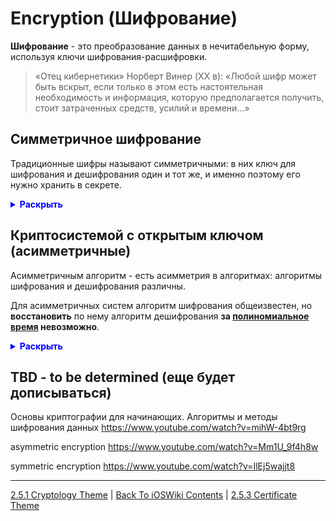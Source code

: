 # Encryption (Шифрование)

**Шифрование** - это преобразование данных в нечитабельную форму, используя ключи шифрования-расшифровки.

> «Отец кибернетики» Норберт Винер (XX в): «Любой шифр может быть вскрыт, если только в этом есть настоятельная необходимость и информация, которую предполагается получить, стоит затраченных средств, усилий и времени...»




## Симметричное шифрование

Традиционные шифры называют симметричными: в них ключ для шифрования и дешифрования один и тот же, и именно поэтому его нужно хранить в секрете.

<details><summary style="color: blue; font-weight: bold;">Раскрыть</summary>
<p>

Наиболее развитых в [криптографическом](./2.5.1%20Cryptology.md) отношении странах существуют стандартные шифры: например, DES – в США и СКЗД – в России.

В своей работе «Математическая теория секретной связи» Клод Шеннон обобщил накопленный до него опыт разработки шифров. Оказалось, что даже в сложных симметричных шифрах в качестве типичных компонентов можно выделить:
* **шифры замены** Пример: заменить все "А" на "Б";
* **шифры перестановки** Пример: переставить буквы в слове "КОД" на "ДКО";
* **сочетания** двух вышеперечисленных;

### Шифры замены

<details><summary style="color: blue; font-weight: bold;">Шифр Цезаря</summary>
<p>

Шифр реализует следующее преобразование открытого текста: каждая буква открытого текста заменяется третьей после нее буквой в алфавите, который считается написанным по кругу, т.е. после буквы «я» следует буква «а». Поэтому класс шифров, к которым относится и шифр Цезаря, называется **шифрами замены**.Например, открытый текст при таком способе шифрования преобразуется в шифртекст. 

![](https://raw.githubusercontent.com/eldaroid/pictures/61816da89ffe7ae6f0a46007b030611ffa3eaaa5/iOSWiki/ComputerScience/Caesar3.svg)

> Отметим, что Цезарь заменял букву третьей после нее буквой, но можно заменять и пятой, и какой‑нибудь другой. Главное, чтобы тот, кому посылается шифрованное сообщение, знал эту величину сдвига. 

</p>
</details>

<details><summary style="color: blue; font-weight: bold;">Шифр Виженера</summary>
<p>

Этот шифр удобнее всего представлять себе как шифр Цезаря с переменной величиной сдвига. Чтобы знать, на сколько сдвигать очередную букву открытого текста, заранее договариваются о способе запоминания сдвигов. Сам Виженер предлагал запоминать ключевое слово, каждая буква которого своим номером в алфавите указывает величину сдвига. 

![](https://github.com/eldaroid/pictures/blob/master/iOSWiki/ComputerScience/Vishiner.jpeg?raw=true)

</p>
</details>






<details><summary style="color: blue; font-weight: bold;">Шифр Вернама (One Time Pad - OTP)</summary>
<p>

Шифр Вернама использует побитовую XOR(исключающее ИЛИ) версию шифра Виженера.


![](https://github.com/eldaroid/pictures/blob/master/iOSWiki/ComputerScience/OTPEncryption.png?raw=true)

#### Почему этот шифр невзламываемый?

Для начала договоримся, что под взломом мы понимаем прочтение этого сообщения без ключа. Если бы у нас был ключ, мы бы прочитали это сообщение почти сразу, и это уже не взлом.

Теперь посмотрим, почему без ключа этот шифр невозможно взломать.

* Каждый бит нашего исходного сообщения шифруется соответствующим битом, который берётся из ключа шифрования;
* Ключ шифрования — это случайные биты, такой «цифровой шум». Он не имеет смысла и в нём нет никакой логики. Каждый следующий бит может быть каким угодно;
* Шифрование происходит на самом низком уровне — на уровне битов. Мы даже не знаем, что перед нами: буквы, цифры, числа, картинки или аудио. Просто какой-то набор битов, которые выглядят как цифровой шум;

Единственный способ расшифровать целое сообщение — получить целый ключ. Если мы получим лишь часть ключа, мы не сможем угадать или восстановить недостающую часть. Сколько ключа у нас есть — столько битов сообщения мы и расшифруем. Нет ключа — нет расшифровки.

</p>
</details>

























<details><summary style="color: blue; font-weight: bold;">«Цифирная азбука» Петра Великого</summary>
<p>

![](https://github.com/eldaroid/pictures/blob/master/iOSWiki/ComputerScience/Цифирная%20азбука.png?raw=true)

Cлово «УЖГОРОД» превращалось в шифротекст «амнюинхицахизе».

</p>
</details>

### Шифры перестановки

<details><summary style="color: blue; font-weight: bold;">Шифр Древней Спарты (Сциталь/Скита́ла/сцита́ла)</summary>
<p>

Скитала является официальным символом [Американской ассоциации криптограмм](http://www.cryptogram.org/about-the-aca/history/):

![](https://github.com/eldaroid/pictures/blob/master/iOSWiki/ComputerScience/Скитала.png?raw=true)

Для шифрования сообщения использовались пергаментная лента и палочка цилиндрической формы с фиксированными длиной и диаметром.

Например, используется палочка, по длине окружности которой помещается 4 символа (число строк в таблице), а длина самой палочки позволяет записать 5 символов (число столбцов в таблице), исходный текст: **«это шифр древней спарты»**. Схематически это можно изобразить так:

```bash
_________________________________________
    |  |   |   |   |   |   |
    |  | Э | Т | О | Ш | И |  
    |__| Ф | Р | Д | Р | Е |__ 
       | В | Н | Е | Й | С |  |
       | П | А | Р | Т | Ы |  |
       |   |   |   |   |   |  |
_________________________________________
```

После разматывания ленты, шифротекст будет следующим **«ЭФВПТРНАОДЕРШРЙТИЕСЫ»**

</p>
</details>

</p>
</details>








## Криптосистемой с открытым ключом (асимметричные)

Асимметричным алгоритм - есть асимметрия в алгоритмах: алгоритмы шифрования и дешифрования различны.

Для асимметричных систем алгоритм шифрования общеизвестен, но **восстановить** по нему алгоритм дешифрования **за [полиномиальное время](https://github.com/eldaroid/iOSWiki/blob/master/5%20Swift/5.2%20Glossary.md#полиномиальное-время) невозможно**.

<details><summary style="color: blue; color: blue; font-weight: bold;">Раскрыть</summary>
<p>

В своей работе Диффи и Хеллман, опубликованной под названием «Новые направления в криптографии» (англ. New Directions in Cryptography), они описали метод, позволяющий двум сторонам безопасно обмениваться зашифрованными сообщениями, не передавая заранее общий секретный ключ.

Ключевая инновация заключалась в ассиметричном алгоритме использовании пары ключей — открытого и закрытого. Открытый ключ можно было передавать любому пользователю, тогда как закрытый ключ оставался конфиденциальным. 

Эта концепция легла в основу современных методов шифрования и электронной безопасности, например, таких как [SSL/TLS](/2%20ComputerScience/2.3%20Networking/2.3.2%20Web/2.3.2.2%20Protocols.md) для защиты интернет-соединений и электронных транзакций.


### Идея односторонней функции

В 1976 американские криптографы Диффи и Хеллман (под влиянием работ Ральфа Меркла о распространении открытого ключа по) предложили революционную концепцию криптографии с открытым ключом (**односторонней функцией**), которая изменила основы защиты информации. 

Принцип работы можно описать следующим образом:

1) **Публикация функции шифрования:** Пользователь 𝐴, который хочет получать защищенные сообщения, выбирает некоторую одностороннюю функцию 𝐹(𝐾), зависящую от секрета 𝐾. Он открыто сообщает всем описание функции 𝐹(𝐾), так что любой желающий может использовать её для шифрования, но сам секрет 𝐾 остается скрытым и известен только пользователю 𝐴.

2) **Процесс шифрования (открытый ключ):** Когда другой пользователь 𝐵 хочет отправить зашифрованное сообщение пользователю 𝐴, он берет информацию 𝑥, которую нужно защитить, и вычисляет её образ под функцией 𝐹(𝐾), получая зашифрованное сообщение 𝐹(𝐾𝑥)​. Это сообщение отправляется пользователю 𝐴 по открытому каналу.

3) **Расшифровка (закрытый ключ):** Поскольку у пользователя 𝐴 есть секрет 𝐾, он может инвертировать функцию 
𝐹(𝐾), что позволяет ему вычислить исходное сообщение 𝑥 из полученного 𝐹(𝐾𝑥). 

#### Пример односторонней функции

1) Выбрали функцию умножения чисел — это будет наша "односторонняя функция";

    `𝐹(𝐾х)= x × K`, где K (секретный ключ) = 17 — это какое-то большое простое число;

2) Человек хочет отправить число 𝑥=5 мне по открытому каналу, применяя функцию `𝐹(𝐾х)= x × K` и получает 85;

3) Когда получаешь число 85, зная что 𝐾=17, находим исходное число х: 5;

Таким образом, даже если кто-то перехватит 𝐹(𝐾𝑥) - 85, без знания секрета 𝐾 он не сможет за [полиномиальное время](https://github.com/eldaroid/iOSWiki/blob/master/5%20Swift/5.2%20Glossary.md#полиномиальное-время) восстановить исходное сообщение 𝑥, так как функция 𝐹(𝐾) обладает свойством односторонности.

> Система Диффи и Хеллмана использует примерно такой подход, основанный на открытом ключе и закрытом ключе, чтобы каждый мог зашифровать сообщение, но только обладатель закрытого ключа мог его расшифровать.

### Р/NP и односторонняя функция

Доказано, что проблема существования односторонней функции эквивалентна одной из хорошо известных нерешенных проблем – «совпадают ли классы сложностей Р и NP?»

### Алгорится ассиметричного шифрования с односторонней функцией

Все действующие сейчас системы опираются на один из следующих трех типов необратимых преобразований:

* **Разложение больших чисел на простые множители (RSA)**;
* **Вычисление логарифма в конечном поле (криптосистема Эль-Гамаля, дискретное логарифмирование)**;
* **Вычисление корней алгебраических уравнений (на основе эллиптических уравнений)**;
* **и др**;

</p>
</details>





## TBD - to be determined (еще будет дописываться)

Основы криптографии для начинающих. Алгоритмы и методы шифрования данных
https://www.youtube.com/watch?v=mihW-4bt9rg

asymmetric encryption
https://www.youtube.com/watch?v=Mm1U_9f4h8w

symmetric encryption
https://www.youtube.com/watch?v=IlEj5wajjt8

---

[2.5.1 Cryptology Theme](./2.5.1%20Cryptology.md) | [Back To iOSWiki Contents](https://github.com/eldaroid/iOSWiki) | [2.5.3 Certificate Theme](./2.5.3%20Certificate.md)